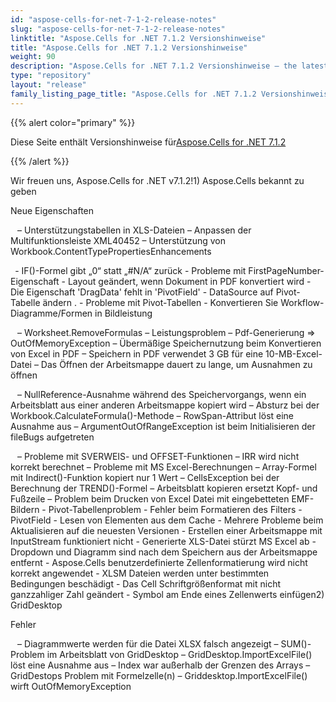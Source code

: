 ```yaml
---
id: "aspose-cells-for-net-7-1-2-release-notes"
slug: "aspose-cells-for-net-7-1-2-release-notes"
linktitle: "Aspose.Cells for .NET 7.1.2 Versionshinweise"
title: "Aspose.Cells for .NET 7.1.2 Versionshinweise"
weight: 90
description: "Aspose.Cells for .NET 7.1.2 Versionshinweise – the latest updates and fixes."
type: "repository"
layout: "release"
family_listing_page_title: "Aspose.Cells for .NET 7.1.2 Versionshinweise"
---
```

{{% alert color="primary" %}} 

 Diese Seite enthält Versionshinweise für[Aspose.Cells for .NET 7.1.2](https://releases.aspose.com/cells/net/new-releases/aspose.cells-for-.net-7.1.2/)

{{% /alert %}} 

 Wir freuen uns, Aspose.Cells for .NET v7.1.2!1) Aspose.Cells bekannt zu geben

 Neue Eigenschaften

 ` ` – Unterstützungstabellen in XLS-Dateien – Anpassen der Multifunktionsleiste XML40452 – Unterstützung von Workbook.ContentTypePropertiesEnhancements

` `- IF()-Formel gibt „0“ statt „#N/A“ zurück - Probleme mit FirstPageNumber-Eigenschaft - Layout geändert, wenn Dokument in PDF konvertiert wird - Die Eigenschaft 'DragData' fehlt in 'PivotField' - DataSource auf Pivot-Tabelle ändern . - Probleme mit Pivot-Tabellen - Konvertieren Sie Workflow-Diagramme/Formen in Bildleistung

 ` ` – Worksheet.RemoveFormulas – Leistungsproblem – Pdf-Generierung => OutOfMemoryException – Übermäßige Speichernutzung beim Konvertieren von Excel in PDF – Speichern in PDF verwendet 3 GB für eine 10-MB-Excel-Datei – Das Öffnen der Arbeitsmappe dauert zu lange, um Ausnahmen zu öffnen

 ` ` – NullReference-Ausnahme während des Speichervorgangs, wenn ein Arbeitsblatt aus einer anderen Arbeitsmappe kopiert wird – Absturz bei der Workbook.CalculateFormula()-Methode – RowSpan-Attribut löst eine Ausnahme aus – ArgumentOutOfRangeException ist beim Initialisieren der fileBugs aufgetreten

` ` – Probleme mit SVERWEIS- und OFFSET-Funktionen – IRR wird nicht korrekt berechnet – Probleme mit MS Excel-Berechnungen – Array-Formel mit Indirect()-Funktion kopiert nur 1 Wert – CellsException bei der Berechnung der TREND()-Formel – Arbeitsblatt kopieren ersetzt Kopf- und Fußzeile – Problem beim Drucken von Excel Datei mit eingebetteten EMF-Bildern - Pivot-Tabellenproblem - Fehler beim Formatieren des Filters - PivotField - Lesen von Elementen aus dem Cache - Mehrere Probleme beim Aktualisieren auf die neuesten Versionen - Erstellen einer Arbeitsmappe mit InputStream funktioniert nicht - Generierte XLS-Datei stürzt MS Excel ab - Dropdown und Diagramm sind nach dem Speichern aus der Arbeitsmappe entfernt - Aspose.Cells benutzerdefinierte Zellenformatierung wird nicht korrekt angewendet - XLSM Dateien werden unter bestimmten Bedingungen beschädigt - Das Cell Schriftgrößenformat mit nicht ganzzahliger Zahl geändert - Symbol am Ende eines Zellenwerts einfügen2) GridDesktop

 Fehler

` ` – Diagrammwerte werden für die Datei XLSX falsch angezeigt – SUM()-Problem im Arbeitsblatt von GridDesktop – GridDesktop.ImportExcelFile() löst eine Ausnahme aus – Index war außerhalb der Grenzen des Arrays – GridDestops Problem mit Formelzelle(n) – Griddesktop.ImportExcelFile() wirft OutOfMemoryException
